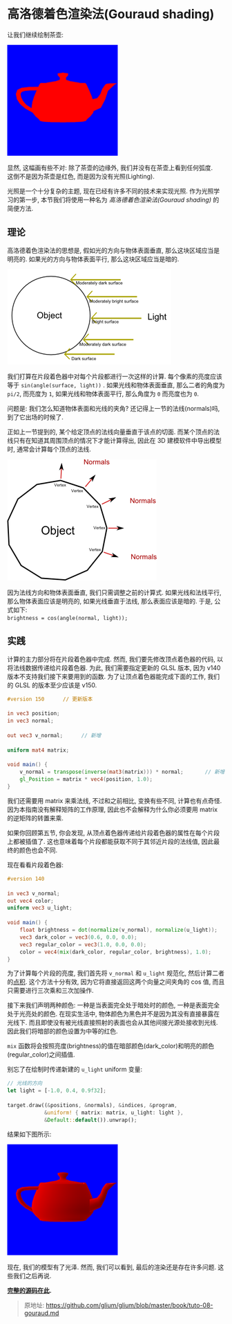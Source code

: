 # 高洛德着色渲染法(Gouraud shading)

让我们继续绘制茶壶:

![茶壶](Source/Tuto-8-Gouraud/tuto-07-correct.png)

显然, 这幅画有些不对: 除了茶壶的边缘外, 我们并没有在茶壶上看到任何弧度.  
这倒不是因为茶壶是红色, 而是因为没有光照(Lighting).

光照是一个十分复杂的主题, 现在已经有许多不同的技术来实现光照. 作为光照学习的第一步, 本节我们将使用一种名为 _高洛德着色渲染法(Gouraud shading)_ 的简便方法.

## 理论

高洛德着色渲染法的思想是, 假如光的方向与物体表面垂直, 那么这块区域应当是明亮的. 如果光的方向与物体表面平行, 那么这块区域应当是暗的.

![理论](Source/Tuto-8-Gouraud/tuto-08-theory.png)

我们打算在片段着色器中对每个片段都进行一次这样的计算. 每个像素的亮度应该等于 `sin(angle(surface, light))` . 如果光线和物体表面垂直, 那么二者的角度为 `pi/2`, 而亮度为 `1`, 如果光线和物体表面平行, 那么角度为 `0` 而亮度也为 `0`.

问题是: 我们怎么知道物体表面和光线的夹角? 还记得上一节的法线(normals)吗, 到了它出场的时候了.

正如上一节提到的, 某个给定顶点的法线向量垂直于该点的切面. 而某个顶点的法线只有在知道其周围顶点的情况下才能计算得出, 因此在 3D 建模软件中导出模型时, 通常会计算每个顶点的法线.

![法线](Source/Tuto-8-Gouraud/tuto-08-normals.png)

因为法线方向和物体表面垂直, 我们只需调整之前的计算式. 如果光线和法线平行, 那么物体表面应该是明亮的, 如果光线垂直于法线, 那么表面应该是暗的. 于是, 公式如下:  
`brightness = cos(angle(normal, light));`

## 实践

计算的主力部分将在片段着色器中完成. 然而, 我们要先修改顶点着色器的代码, 以将法线数据传递给片段着色器. 为此, 我们需要指定更新的 GLSL 版本, 因为 v140 版本不支持我们接下来要用到的函数. 为了让顶点着色器能完成下面的工作, 我们的 GLSL 的版本至少应该是 v150.

```glsl
#version 150      // 更新版本

in vec3 position;
in vec3 normal;

out vec3 v_normal;      // 新增

uniform mat4 matrix;

void main() {
    v_normal = transpose(inverse(mat3(matrix))) * normal;       // 新增
    gl_Position = matrix * vec4(position, 1.0);
}
```

我们还需要用 matrix 来乘法线, 不过和之前相比, 变换有些不同, 计算也有点奇怪. 因为本指南没有解释矩阵的工作原理, 因此也不会解释为什么你必须要用 matrix 的逆矩阵的转置来乘.

如果你回顾第五节, 你会发现, 从顶点着色器传递给片段着色器的属性在每个片段上都被插值了. 这也意味着每个片段都能获取不同于其邻近片段的法线值, 因此最终的颜色也会不同.

现在看看片段着色器:

```glsl
#version 140

in vec3 v_normal;
out vec4 color;
uniform vec3 u_light;

void main() {
    float brightness = dot(normalize(v_normal), normalize(u_light));
    vec3 dark_color = vec3(0.6, 0.0, 0.0);
    vec3 regular_color = vec3(1.0, 0.0, 0.0);
    color = vec4(mix(dark_color, regular_color, brightness), 1.0);
}
```

为了计算每个片段的亮度, 我们首先将 `v_normal` 和 `u_light` 规范化, 然后计算二者的[点积](https://en.wikipedia.org/wiki/Dot_product). 这个方法十分有效, 因为它将直接返回这两个向量之间夹角的 cos 值, 而且只需要进行三次乘和三次加操作.

接下来我们声明两种颜色: 一种是当表面完全处于暗处时的颜色, 一种是表面完全处于光亮处的颜色. 在现实生活中, 物体颜色为黑色并不是因为其没有直接暴露在光线下. 而且即使没有被光线直接照射的表面也会从其他间接光源处接收到光线. 因此我们将暗部的颜色设置为中等的红色.

`mix` 函数将会按照亮度(brightness)的值在暗部颜色(dark_color)和明亮的颜色(regular_color)之间插值.

别忘了在绘制时传递新建的 `u_light` uniform 变量:

```rust
// 光线的方向
let light = [-1.0, 0.4, 0.9f32];

target.draw((&positions, &normals), &indices, &program,
            &uniform! { matrix: matrix, u_light: light },
            &Default::default()).unwrap();
```

结果如下图所示:

![结果](Source/Tuto-8-Gouraud/tuto-08-result.png)

现在, 我们的模型有了光泽. 然而, 我们可以看到, 最后的渲染还是存在许多问题. 这些我们之后再说.

**[完整的源码在此](https://github.com/glium/glium/blob/master/examples/tutorial-08.rs).**

> 原地址: <https://github.com/glium/glium/blob/master/book/tuto-08-gouraud.md>
